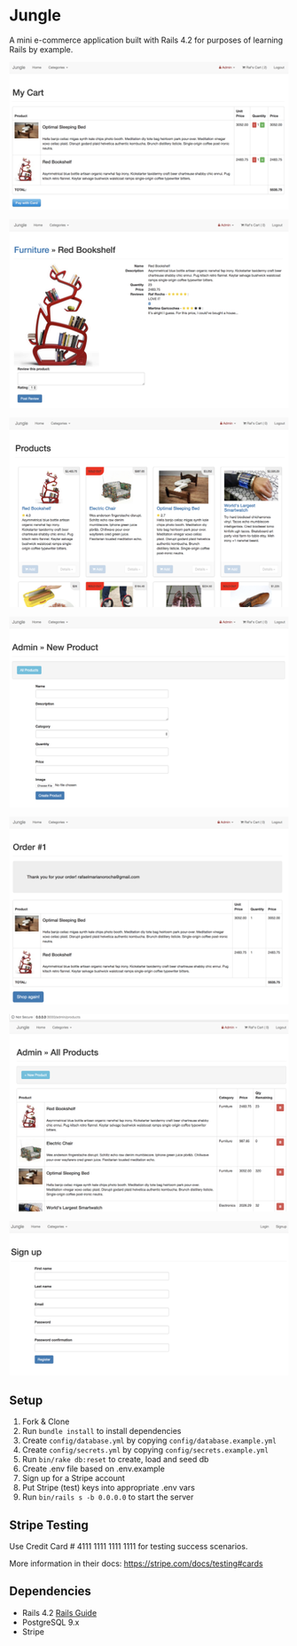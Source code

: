 # Jungle

A mini e-commerce application built with Rails 4.2 for purposes of learning Rails by example.

!["Screenshot of Cart"](https://github.com/rafrocha/jungle-rails/blob/master/app/assets/images/cart-page.png?raw=true)

!["Screenshot of Single Item Page"](https://github.com/rafrocha/jungle-rails/blob/master/app/assets/images/item-page.png?raw=true)

!["Screenshot of Main Page"](https://github.com/rafrocha/jungle-rails/blob/master/app/assets/images/main-page.png?raw=true)

!["Screenshot of New Product"](https://github.com/rafrocha/jungle-rails/blob/master/app/assets/images/new-product.png?raw=true)

!["Screenshot of Order Placed"](https://github.com/rafrocha/jungle-rails/blob/master/app/assets/images/order-placed.png?raw=true)

!["Screenshot of Product List"](https://github.com/rafrocha/jungle-rails/blob/master/app/assets/images/products-list.png?raw=true)

!["Screenshot of Register User"](https://github.com/rafrocha/jungle-rails/blob/master/app/assets/images/register.png?raw=true)

## Setup

1. Fork & Clone
2. Run `bundle install` to install dependencies
3. Create `config/database.yml` by copying `config/database.example.yml`
4. Create `config/secrets.yml` by copying `config/secrets.example.yml`
5. Run `bin/rake db:reset` to create, load and seed db
6. Create .env file based on .env.example
7. Sign up for a Stripe account
8. Put Stripe (test) keys into appropriate .env vars
9. Run `bin/rails s -b 0.0.0.0` to start the server

## Stripe Testing

Use Credit Card # 4111 1111 1111 1111 for testing success scenarios.

More information in their docs: <https://stripe.com/docs/testing#cards>

## Dependencies

* Rails 4.2 [Rails Guide](http://guides.rubyonrails.org/v4.2/)
* PostgreSQL 9.x
* Stripe
